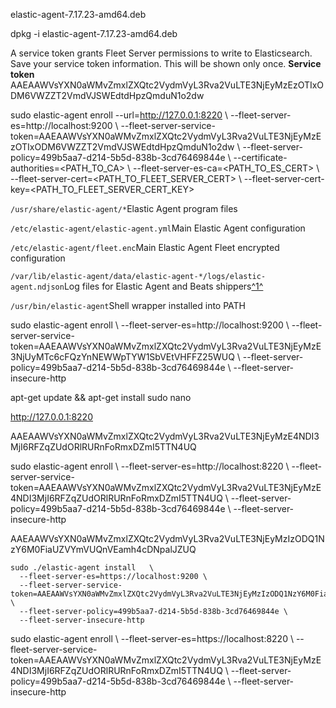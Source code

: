 elastic-agent-7.17.23-amd64.deb

dpkg -i elastic-agent-7.17.23-amd64.deb




A service token grants Fleet Server permissions to write to Elasticsearch.
Save your service token information. This will be shown only once.
**Service token**
AAEAAWVsYXN0aWMvZmxlZXQtc2VydmVyL3Rva2VuLTE3NjEyMzEzOTIxODM6VWZZT2VmdVJSWEdtdHpzQmduN1o2dw


sudo elastic-agent enroll --url=http://127.0.0.1:8220 \\   --fleet-server-es=http://localhost:9200 \\   --fleet-server-service-token=AAEAAWVsYXN0aWMvZmxlZXQtc2VydmVyL3Rva2VuLTE3NjEyMzEzOTIxODM6VWZZT2VmdVJSWEdtdHpzQmduN1o2dw \\   --fleet-server-policy=499b5aa7-d214-5b5d-838b-3cd76469844e \\   --certificate-authorities=<PATH\_TO\_CA> \\   --fleet-server-es-ca=<PATH\_TO\_ES\_CERT> \\   --fleet-server-cert=<PATH\_TO\_FLEET\_SERVER\_CERT> \\   --fleet-server-cert-key=<PATH\_TO\_FLEET\_SERVER\_CERT\_KEY>


`/usr/share/elastic-agent/*`Elastic Agent program files

`/etc/elastic-agent/elastic-agent.yml`Main Elastic Agent configuration

`/etc/elastic-agent/fleet.enc`Main Elastic Agent Fleet encrypted configuration

`/var/lib/elastic-agent/data/elastic-agent-*/logs/elastic-agent.ndjson`Log files for Elastic Agent and Beats shippers[^1^](https://www.elastic.co/docs/solutions/observability/apm/apm-server/installation-layout#footnote-1)

`/usr/bin/elastic-agent`Shell wrapper installed into PATH


sudo elastic-agent enroll   \\   --fleet-server-es=http://localhost:9200 \\   --fleet-server-service-token=AAEAAWVsYXN0aWMvZmxlZXQtc2VydmVyL3Rva2VuLTE3NjEyMzE3NjUyMTc6cFQzYnNEWWpTYW1SbVEtVHFFZ25WUQ \\   --fleet-server-policy=499b5aa7-d214-5b5d-838b-3cd76469844e \\   --fleet-server-insecure-http



apt-get update && apt-get install sudo nano

http://127.0.0.1:8220

AAEAAWVsYXN0aWMvZmxlZXQtc2VydmVyL3Rva2VuLTE3NjEyMzE4NDI3MjI6RFZqZUdORlRURnFoRmxDZmI5TTN4UQ


sudo elastic-agent enroll   \\   --fleet-server-es=http://localhost:8220 \\   --fleet-server-service-token=AAEAAWVsYXN0aWMvZmxlZXQtc2VydmVyL3Rva2VuLTE3NjEyMzE4NDI3MjI6RFZqZUdORlRURnFoRmxDZmI5TTN4UQ \\   --fleet-server-policy=499b5aa7-d214-5b5d-838b-3cd76469844e \\   --fleet-server-insecure-http


AAEAAWVsYXN0aWMvZmxlZXQtc2VydmVyL3Rva2VuLTE3NjEyMzIzODQ1NzY6M0FiaUZVYmVUQnVEamh4cDNpalJZUQ

```
sudo ./elastic-agent install   \
  --fleet-server-es=https://localhost:9200 \
  --fleet-server-service-token=AAEAAWVsYXN0aWMvZmxlZXQtc2VydmVyL3Rva2VuLTE3NjEyMzIzODQ1NzY6M0FiaUZVYmVUQnVEamh4cDNpalJZUQ \
  --fleet-server-policy=499b5aa7-d214-5b5d-838b-3cd76469844e \
  --fleet-server-insecure-http
```


sudo elastic-agent enroll   \\   --fleet-server-es=https://localhost:8220 \\   --fleet-server-service-token=AAEAAWVsYXN0aWMvZmxlZXQtc2VydmVyL3Rva2VuLTE3NjEyMzE4NDI3MjI6RFZqZUdORlRURnFoRmxDZmI5TTN4UQ \\   --fleet-server-policy=499b5aa7-d214-5b5d-838b-3cd76469844e \\   --fleet-server-insecure-http



